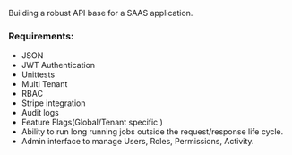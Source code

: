 Building a robust API base for a SAAS application.

### Requirements:
- JSON
- JWT Authentication
- Unittests
- Multi Tenant
- RBAC
- Stripe integration
- Audit logs
- Feature Flags(Global/Tenant specific )
- Ability to run long running jobs outside the request/response life cycle.
- Admin interface to manage Users, Roles, Permissions, Activity.